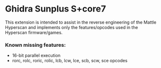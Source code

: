 # Ghidra Sunplus S+core7 #

This extension is intended to assist in the reverse engineering of the Mattle Hyperscan and implements only the features/opcodes used in the Hyperscan firmware/games.


### Known missing features: ###
* 16-bit parallel execution
* rorc, rolc, roric, rolic, lcb, lcw, lce, scb, scw, sce opcodes
